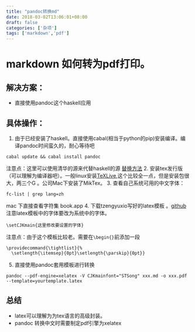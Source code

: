 ```yaml
---
title: "pandoc转换md"
date: 2018-03-02T13:06:01+08:00
draft: false
categories: ['杂项']
tags: ['markdown','pdf']
---
```


# markdown 如何转为pdf打印。  
## 解决方案：  
- 直接使用pandoc这个haskell应用

## 具体操作：  
1. 由于已经安装了haskell。直接使用cabal(相当于python的pip)安装编译。编译pandoc时间蛮久的，耐心等待吧    
  ```
  cabal update && cabal install pandoc
  ```
  注意点：这里可以使用清华的源来代替haskell的源 [替换方法](https://mirror.tuna.tsinghua.edu.cn/help/hackage/)
2. 安装tex发行版（可以理解为编译器吧）。一般linux安装[TeXLive](https://www.tug.org/texlive/),这个比较全一点，但是安装包很大，两三个G 。公司Mac下安装了MikTex。
3. 查看自己系统可用的中文字体：  
```
fc-list | grep lang=zh
```   
mac 下直接查看字符集 book.app
4. 下载tzengyuxio写好的latex模板 。[github](https://github.com/tzengyuxio/pages/tree/gh-pages/pandoc)  
注意latex模板中的字体要改为系统中的字体。   
```
\setCJKmain{这里修改要设置的字体}
```    
注意点：由于这个模板比较老。需要在`\begin{}`前添加一段    
```
\providecommand{\tightlist}{%
  \setlength{\itemsep}{0pt}\setlength{\parskip}{0pt}}
```
5. 直接使用pandoc套用模板进行转换    
```
pandoc --pdf-engine=xelatex -V CJKmainfont="STSong" xxx.md -o xxx.pdf --template=yourtemplate.latex
```

## 总结

- latex可以理解为为tex语言的高级封装。
- pandoc 转换中文时需要制定pdf引擎为xelatex


  
  
